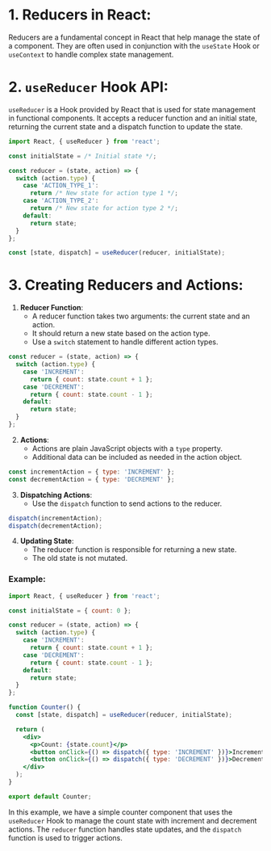

# 1. Reducers in React:

Reducers are a fundamental concept in React that help manage the state of a component. They are often used in conjunction with the `useState` Hook or `useContext` to handle complex state management.

# 2. `useReducer` Hook API:

`useReducer` is a Hook provided by React that is used for state management in functional components. It accepts a reducer function and an initial state, returning the current state and a dispatch function to update the state.

```jsx
import React, { useReducer } from 'react';

const initialState = /* Initial state */;

const reducer = (state, action) => {
  switch (action.type) {
    case 'ACTION_TYPE_1':
      return /* New state for action type 1 */;
    case 'ACTION_TYPE_2':
      return /* New state for action type 2 */;
    default:
      return state;
  }
};

const [state, dispatch] = useReducer(reducer, initialState);
```

# 3. Creating Reducers and Actions:

1. **Reducer Function**:
   - A reducer function takes two arguments: the current state and an action.
   - It should return a new state based on the action type.
   - Use a `switch` statement to handle different action types.

```jsx
const reducer = (state, action) => {
  switch (action.type) {
    case 'INCREMENT':
      return { count: state.count + 1 };
    case 'DECREMENT':
      return { count: state.count - 1 };
    default:
      return state;
  }
};
```

2. **Actions**:
   - Actions are plain JavaScript objects with a `type` property.
   - Additional data can be included as needed in the action object.

```jsx
const incrementAction = { type: 'INCREMENT' };
const decrementAction = { type: 'DECREMENT' };
```

3. **Dispatching Actions**:
   - Use the `dispatch` function to send actions to the reducer.

```jsx
dispatch(incrementAction);
dispatch(decrementAction);
```

4. **Updating State**:
   - The reducer function is responsible for returning a new state.
   - The old state is not mutated.

### Example:

```jsx
import React, { useReducer } from 'react';

const initialState = { count: 0 };

const reducer = (state, action) => {
  switch (action.type) {
    case 'INCREMENT':
      return { count: state.count + 1 };
    case 'DECREMENT':
      return { count: state.count - 1 };
    default:
      return state;
  }
};

function Counter() {
  const [state, dispatch] = useReducer(reducer, initialState);

  return (
    <div>
      <p>Count: {state.count}</p>
      <button onClick={() => dispatch({ type: 'INCREMENT' })}>Increment</button>
      <button onClick={() => dispatch({ type: 'DECREMENT' })}>Decrement</button>
    </div>
  );
}

export default Counter;
```

In this example, we have a simple counter component that uses the `useReducer` Hook to manage the count state with increment and decrement actions. The `reducer` function handles state updates, and the `dispatch` function is used to trigger actions.